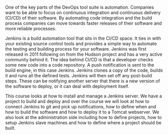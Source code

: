 One of the key parts of the DevOps tool suite is automation.
Companies want to be able to focus on continuous integration and continuous delivery (CI/CD)
of their software. By automating code integration and the build process companies can move towards
faster releases of their software and more reliable processes.

Jenkins is a build automation tool that sits in the CI/CD space. It ties in with your existing source
control tools and provides a simple way to automate the testing and building process for your software.
Jenkins was first released in 2011 following on from the Hudson project and has a very active community
behind it. The idea behind CI/CD is that a developer checks some new code into a code repository.
A push notification is sent to the build engine, in this case Jenkins. Jenkins clones a copy of
the code, builds it and runs all the defined tests. Jenkins will then set off any post-build steps.
These can be notifying another server that there is a new version of the software to deploy,
or it can deal with deployment itself.

This course looks at how to install and manage a Jenkins server. We have a project to build and deploy
and over the course we will look at how to connect Jenkins to git and pick up notifications,
how to define when and how to build the software and how to deploy it to a Tomcat webserver.
We also look at the administration side including how to define projects, how to setup
Jenkins slave machines and how to define where a project should be built.